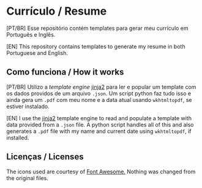 # Currículo / Resume

[PT/BR] Esse repositório contém templates para gerar meu currículo em Português e Inglês.

[EN] This repository contains templates to generate my resume in both Portuguese and English.

## Como funciona / How it works

[PT/BR] Utilizo a *template engine* [jinja2](https://jinja.palletsprojects.com/en/master/) para ler e popular um template com os dados providos de um arquivo `.json`. Um script python faz tudo isso e ainda gera um `.pdf` com meu nome e a data atual usando `wkhtmltopdf`, se estiver instalado.

[EN] I use the [jinja2](https://jinja.palletsprojects.com/en/master/) template engine to read and populate a template with data provided from a `.json` file. A python script handles all of this and also generates a `.pdf` file with my name and current date using `wkhtmltopdf`, if installed.

## Licenças / Licenses

The icons used are courtesy of [Font Awesome.](https://fontawesome.com/license/free) Nothing was changed from the original files.
